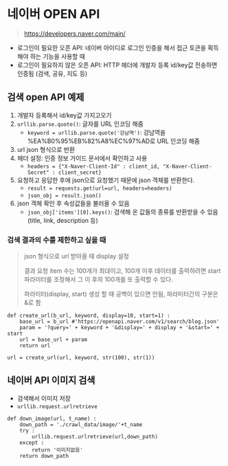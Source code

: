 # 네이버 OPEN API
> https://developers.naver.com/main/

- 로그인이 필요한 오픈 API: 네이버 아이디로 로그인 인증을 해서 접근 토큰을 획득해야 하는 기능을 사용할 때
- 로그인이 필요하지 않은 오픈 API: HTTP 헤더에 개발자 등록 id/key값 전송하면 인증됨 (검색, 공유, 지도 등)

## 검색 open API 예제
1. 개발자 등록해서 id/key값 가지고오기
2. `urllib.parse.quote()`: 글자를 URL 인코딩 해줌
   - `keyword = urllib.parse.quote('강남역')`: 강남역을 %EA%B0%95%EB%82%A8%EC%97%AD로 URL 인코딩 해줌
3. url json 형식으로 반환
4. 헤더 설정: 인증 정보 가이드 문서에서 확인하고 사용
   - `headers = {"X-Naver-Client-Id" : client_id, "X-Naver-Client-Secret" : client_secret}`
5. 요청하고 응답한 후에 json으로 요청했기 때문에 json 객체를 반환한다.
   - `result = requests.get(url=url, headers=headers)`
   - `json_obj = result.json()`
6. json 객체 확인 후 속성값들을 불러올 수 있음
   - `json_obj['items'][0].keys()`: 검색해 온 값들의 종류를 반환받을 수 있음 (title, link, description 등)

### 검색 결과의 수를 제한하고 싶을 때
> json 형식으로 url 받아올 때 display 설정
>
> 결과 요청 item 수는 100개가 최대이고, 100개 이후 데이터를 출력하려면 start 파라미터를 조정해서 그 이 후의 100개를 또 출력할 수 있다.
>
> 파라미터(display, start) 생성 할 때 공백이 있으면 안됨, 파라미터간의 구분은 &로 함

```
def create_url(b_url, keyword, display=10, start=1) :
    base_url = b_url #'https://openapi.naver.com/v1/search/blog.json'
    param = '?query=' + keyword + '&display=' + display + '&start=' + start 
    url = base_url + param
    return url

url = create_url(url, keyword, str(100), str(1))
```

## 네이버 API 이미지 검색
- 검색해서 이미지 저장
- `urllib.request.urlretrieve`
```
def down_image(url, t_name) : 
    down_path = './crawl_data/image/'+t_name
    try : 
        urllib.request.urlretrieve(url,down_path)
    except :
        return '이미지없음'
    return down_path
```

